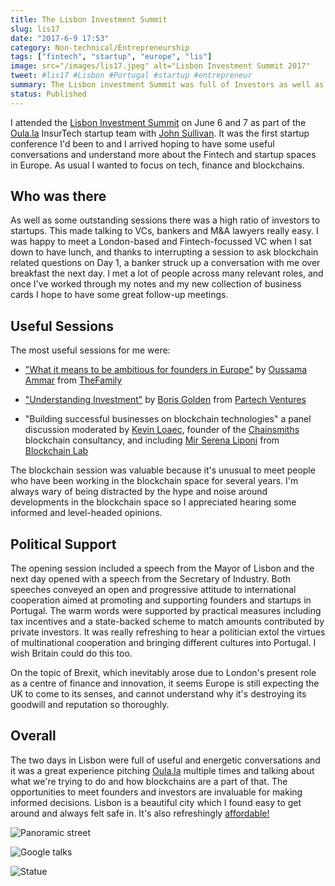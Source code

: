 ```yaml
---
title: The Lisbon Investment Summit
slug: lis17
date: "2017-6-9 17:53"
category: Non-technical/Entrepreneurship
tags: ["fintech", "startup", "europe", "lis"]
image: src="/images/lis17.jpeg" alt="Lisbon Investment Summit 2017"
tweet: #lis17 #Lisbon #Portugal #startup #entrepreneur
summary: The Lisbon investment Summit was full of Investors as well as Founders. The sessions were good enough but the real value was in the conversations.
status: Published
---
```


I attended the [Lisbon Investment Summit](http://www.lis-summit.com/) on June 6 and 7 as part of the [Oula.la](http://www.oula.la) InsurTech startup team with [John Sullivan](https://twitter.com/jd_sullivan?lang=en-gb). It was the first startup conference I'd been to and I arrived hoping to have some useful conversations and understand more about the Fintech and startup spaces in Europe. As usual I wanted to focus on tech, finance and blockchains.

## Who was there

As well as some outstanding sessions there was a high ratio of investors to startups. This made talking to VCs, bankers and M&A lawyers really easy. I was happy to meet a London-based and Fintech-focussed VC when I sat down to have lunch, and thanks to interrupting a session to ask blockchain related questions on Day 1, a banker struck up a conversation with me over breakfast the next day. I met a lot of people across many relevant roles, and once I've worked through my notes and my new collection of business cards I hope to have some great follow-up meetings.

## Useful Sessions

The most useful sessions for me were:

- ["What it means to be ambitious for founders in Europe"](ambitious) by [Oussama Ammar](https://twitter.com/daedalium?lang=en) from [TheFamily](https://www.thefamily.co)

- ["Understanding Investment"](investment) by [Boris Golden](https://twitter.com/Boris_Golden) from [Partech Ventures](https://www.partechventures.com)

- "Building successful businesses on blockchain technologies" a panel discussion moderated by [Kevin Loaec](https://twitter.com/kloaec?lang=en), founder of the [Chainsmiths](http://chainsmiths.com/) blockchain consultancy, and including [Mir Serena Liponi](https://twitter.com/mir_btc) from [Blockchain Lab](http://www.blockchainlab.it/)

The blockchain session was valuable because it's unusual to meet people who have been working in the blockchain space for several years. I'm always wary of being distracted by the hype and noise around developments in the blockchain space so I appreciated hearing some informed and level-headed opinions.

## Political Support

The opening session included a speech from the Mayor of Lisbon and the next day opened with a speech from the Secretary of Industry. Both speeches conveyed an open and progressive attitude to international cooperation aimed at promoting and supporting founders and startups in Portugal. The warm words were supported by practical measures including tax incentives and a state-backed scheme to match amounts contributed by private investors. It was really refreshing to hear a politician extol the virtues of multinational cooperation and bringing different cultures into Portugal. I wish Britain could do this too.

On the topic of Brexit, which inevitably arose due to London's present role as a centre of finance and innovation, it seems Europe is still expecting the UK to come to its senses, and cannot understand why it's destroying its goodwill and reputation so thoroughly.

## Overall

The two days in Lisbon were full of useful and energetic conversations and it was a great experience pitching [Oula.la](http://www.oula.la) multiple times and talking about what we're trying to do and how blockchains are a part of that. The opportunities to meet founders and investors are invaluable for making informed decisions. Lisbon is a beautiful city which I found easy to get around and always felt safe in. It's also refreshingly [affordable!](london)

![Panoramic street](/static/images/lis4.JPG)

![Google talks](/static/images/lis3.JPG)

![Statue](/static/images/lis1.JPG)
